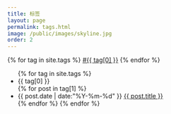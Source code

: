 ```yaml
---
title: 标签
layout: page
permalink: tags.html
image: /public/images/skyline.jpg
order: 2
---
```


<div id='tag_cloud'>
{% for tag in site.tags %}
<a href="#{{ tag[0] }}" title="{{ tag[0] }}" rel="{{ tag[1].size }}">#{{ tag[0] }}</a>
{% endfor %}
</div>

<ul class="listing">
{% for tag in site.tags %}
  <li class="listing-seperator" id="{{ tag[0] }}">{{ tag[0] }}</li>
{% for post in tag[1] %}
  <li class="listing-item">
  <time datetime="{{ post.date | date:"%Y-%m-%d" }}">{{ post.date | date:"%Y-%m-%d" }}</time>
  <a href="{{ post.url }}" title="{{ post.title }}">{{ post.title }}</a>
  </li>
{% endfor %}
{% endfor %}
</ul>

<script src="{{ site.baseurl }}/public/js/jquery.min.js" type="text/javascript" charset="utf-8"></script> 
<script src="{{ site.baseurl }}/public/js/jquery.tagcloud.js" type="text/javascript" charset="utf-8"></script> 
<script type="text/javascript">
$.fn.tagcloud.defaults = {
    size: {start: 1, end: 1, unit: 'em'},
      color: {start: '#f8e0e6', end: '#ff3333'}
};

$(function () {
    $('#tag_cloud a').tagcloud();
});
</script>